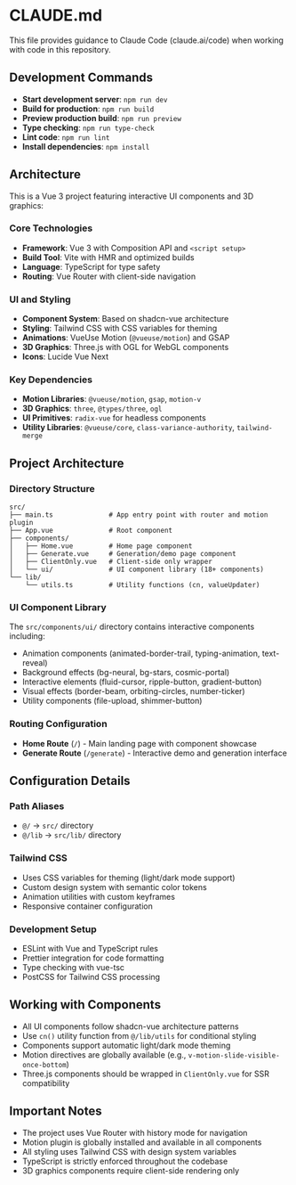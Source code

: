# CLAUDE.md

This file provides guidance to Claude Code (claude.ai/code) when working with code in this repository.

## Development Commands

- **Start development server**: `npm run dev`
- **Build for production**: `npm run build`
- **Preview production build**: `npm run preview`
- **Type checking**: `npm run type-check`
- **Lint code**: `npm run lint`
- **Install dependencies**: `npm install`

## Architecture

This is a Vue 3 project featuring interactive UI components and 3D graphics:

### Core Technologies
- **Framework**: Vue 3 with Composition API and `<script setup>`
- **Build Tool**: Vite with HMR and optimized builds
- **Language**: TypeScript for type safety
- **Routing**: Vue Router with client-side navigation

### UI and Styling
- **Component System**: Based on shadcn-vue architecture
- **Styling**: Tailwind CSS with CSS variables for theming
- **Animations**: VueUse Motion (`@vueuse/motion`) and GSAP
- **3D Graphics**: Three.js with OGL for WebGL components
- **Icons**: Lucide Vue Next

### Key Dependencies
- **Motion Libraries**: `@vueuse/motion`, `gsap`, `motion-v`
- **3D Graphics**: `three`, `@types/three`, `ogl`
- **UI Primitives**: `radix-vue` for headless components
- **Utility Libraries**: `@vueuse/core`, `class-variance-authority`, `tailwind-merge`

## Project Architecture

### Directory Structure
```
src/
├── main.ts              # App entry point with router and motion plugin
├── App.vue              # Root component
├── components/
│   ├── Home.vue         # Home page component
│   ├── Generate.vue     # Generation/demo page component
│   ├── ClientOnly.vue   # Client-side only wrapper
│   └── ui/              # UI component library (18+ components)
└── lib/
    └── utils.ts         # Utility functions (cn, valueUpdater)
```

### UI Component Library
The `src/components/ui/` directory contains interactive components including:
- Animation components (animated-border-trail, typing-animation, text-reveal)
- Background effects (bg-neural, bg-stars, cosmic-portal)
- Interactive elements (fluid-cursor, ripple-button, gradient-button)
- Visual effects (border-beam, orbiting-circles, number-ticker)
- Utility components (file-upload, shimmer-button)

### Routing Configuration
- **Home Route** (`/`) - Main landing page with component showcase
- **Generate Route** (`/generate`) - Interactive demo and generation interface

## Configuration Details

### Path Aliases
- `@/` → `src/` directory
- `@/lib` → `src/lib/` directory

### Tailwind CSS
- Uses CSS variables for theming (light/dark mode support)
- Custom design system with semantic color tokens
- Animation utilities with custom keyframes
- Responsive container configuration

### Development Setup
- ESLint with Vue and TypeScript rules
- Prettier integration for code formatting
- Type checking with vue-tsc
- PostCSS for Tailwind CSS processing

## Working with Components

- All UI components follow shadcn-vue architecture patterns
- Use `cn()` utility function from `@/lib/utils` for conditional styling
- Components support automatic light/dark mode theming
- Motion directives are globally available (e.g., `v-motion-slide-visible-once-bottom`)
- Three.js components should be wrapped in `ClientOnly.vue` for SSR compatibility

## Important Notes

- The project uses Vue Router with history mode for navigation
- Motion plugin is globally installed and available in all components
- All styling uses Tailwind CSS with design system variables
- TypeScript is strictly enforced throughout the codebase
- 3D graphics components require client-side rendering only